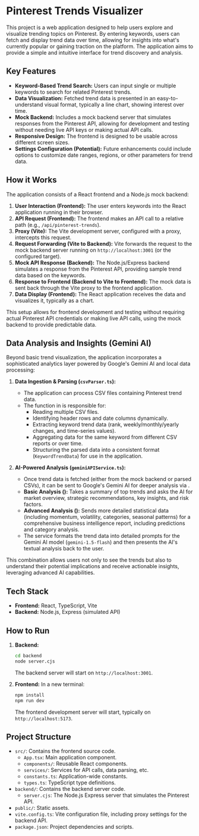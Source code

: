 # Pinterest Trends Visualizer

This project is a web application designed to help users explore and visualize trending topics on Pinterest. By entering keywords, users can fetch and display trend data over time, allowing for insights into what's currently popular or gaining traction on the platform. The application aims to provide a simple and intuitive interface for trend discovery and analysis.

## Key Features

- **Keyword-Based Trend Search:** Users can input single or multiple keywords to search for related Pinterest trends.
- **Data Visualization:** Fetched trend data is presented in an easy-to-understand visual format, typically a line chart, showing interest over time.
- **Mock Backend:** Includes a mock backend server that simulates responses from the Pinterest API, allowing for development and testing without needing live API keys or making actual API calls.
- **Responsive Design:** The frontend is designed to be usable across different screen sizes.
- **Settings Configuration (Potential):** Future enhancements could include options to customize date ranges, regions, or other parameters for trend data.

## How it Works

The application consists of a React frontend and a Node.js mock backend:

1.  **User Interaction (Frontend):** The user enters keywords into the React application running in their browser.
2.  **API Request (Frontend):** The frontend makes an API call to a relative path (e.g., `/api/pinterest-trends`).
3.  **Proxy (Vite):** The Vite development server, configured with a proxy, intercepts this request.
4.  **Request Forwarding (Vite to Backend):** Vite forwards the request to the mock backend server running on `http://localhost:3001` (or the configured target).
5.  **Mock API Response (Backend):** The Node.js/Express backend simulates a response from the Pinterest API, providing sample trend data based on the keywords.
6.  **Response to Frontend (Backend to Vite to Frontend):** The mock data is sent back through the Vite proxy to the frontend application.
7.  **Data Display (Frontend):** The React application receives the data and visualizes it, typically as a chart.

This setup allows for frontend development and testing without requiring actual Pinterest API credentials or making live API calls, using the mock backend to provide predictable data.

## Data Analysis and Insights (Gemini AI)

Beyond basic trend visualization, the application incorporates a sophisticated analytics layer powered by Google's Gemini AI and local data processing:

1.  **Data Ingestion & Parsing (`csvParser.ts`):**
    *   The application can process CSV files containing Pinterest trend data.
    *   The <mcsymbol name="parseAndAggregateCsvData" filename="csvParser.ts" path="/Users/salim/Downloads/pinterest-trends-visualizer (1)/services/csvParser.ts" startline="28" type="function"></mcsymbol> function in <mcfile name="csvParser.ts" path="/Users/salim/Downloads/pinterest-trends-visualizer (1)/services/csvParser.ts"></mcfile> is responsible for:
        *   Reading multiple CSV files.
        *   Identifying header rows and date columns dynamically.
        *   Extracting keyword trend data (rank, weekly/monthly/yearly changes, and time-series values).
        *   Aggregating data for the same keyword from different CSV reports or over time.
        *   Structuring the parsed data into a consistent format (`KeywordTrendData`) for use in the application.

2.  **AI-Powered Analysis (`geminiAPIService.ts`):**
    *   Once trend data is fetched (either from the mock backend or parsed CSVs), it can be sent to Google's Gemini AI for deeper analysis via <mcfile name="geminiAPIService.ts" path="/Users/salim/Downloads/pinterest-trends-visualizer (1)/services/geminiAPIService.ts"></mcfile>.
    *   **Basic Analysis (<mcsymbol name="getGeminiAnalysis" filename="geminiAPIService.ts" path="/Users/salim/Downloads/pinterest-trends-visualizer (1)/services/geminiAPIService.ts" startline="36" type="function"></mcsymbol>):** Takes a summary of top trends and asks the AI for market overview, strategic recommendations, key insights, and risk factors.
    *   **Advanced Analysis (<mcsymbol name="getAdvancedGeminiAnalysis" filename="geminiAPIService.ts" path="/Users/salim/Downloads/pinterest-trends-visualizer (1)/services/geminiAPIService.ts" startline="86" type="function"></mcsymbol>):** Sends more detailed statistical data (including momentum, volatility, categories, seasonal patterns) for a comprehensive business intelligence report, including predictions and category analysis.
    *   The service formats the trend data into detailed prompts for the Gemini AI model (`gemini-1.5-flash`) and then presents the AI's textual analysis back to the user.

This combination allows users not only to see the trends but also to understand their potential implications and receive actionable insights, leveraging advanced AI capabilities.

## Tech Stack

- **Frontend:** React, TypeScript, Vite
- **Backend:** Node.js, Express (simulated API)

## How to Run

1.  **Backend:**
    ```bash
    cd backend
    node server.cjs
    ```
    The backend server will start on `http://localhost:3001`.

2.  **Frontend:**
    In a new terminal:
    ```bash
    npm install
    npm run dev
    ```
    The frontend development server will start, typically on `http://localhost:5173`.

## Project Structure

-   `src/`: Contains the frontend source code.
    -   `App.tsx`: Main application component.
    -   `components/`: Reusable React components.
    -   `services/`: Services for API calls, data parsing, etc.
    -   `constants.ts`: Application-wide constants.
    -   `types.ts`: TypeScript type definitions.
-   `backend/`: Contains the backend server code.
    -   `server.cjs`: The Node.js Express server that simulates the Pinterest API.
-   `public/`: Static assets.
-   `vite.config.ts`: Vite configuration file, including proxy settings for the backend API.
-   `package.json`: Project dependencies and scripts.